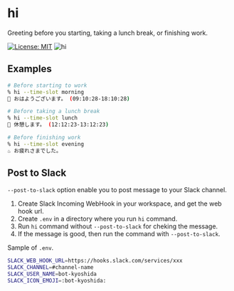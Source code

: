 # hi
Greeting before you starting, taking a lunch break, or finishing work.

[![License: MIT](https://img.shields.io/badge/License-MIT-yellow.svg)](https://github.com/kyoshidajp/hi/blob/main/LICENSE)
![hi](https://github.com/kyoshidajp/hi/workflows/hi/badge.svg)

## Examples

```sh
# Before starting to work
% hi --time-slot morning
🏢 おはようございます。 (09:10:28-18:10:28)

# Before taking a lunch break
% hi --time-slot lunch
🍱 休憩します。 (12:12:23-13:12:23)

# Before finishing work
% hi --time-slot evening
♨️ お疲れさまでした。
```

## Post to Slack

`--post-to-slack` option enable you to post message to your Slack channel.

1. Create Slack Incoming WebHook in your workspace, and get the web hook url.
1. Create `.env` in a directory where you run `hi` command.
1. Run `hi` command without `--post-to-slack` for cheking the message.
1. If the message is good, then run the command with `--post-to-slack`.

Sample of `.env`.

```sh
SLACK_WEB_HOOK_URL=https://hooks.slack.com/services/xxx
SLACK_CHANNEL=#channel-name
SLACK_USER_NAME=bot-kyoshida
SLACK_ICON_EMOJI=:bot-kyoshida:
```
